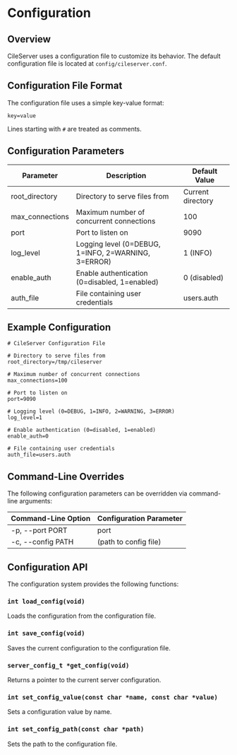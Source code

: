 # Configuration

## Overview

CileServer uses a configuration file to customize its behavior. The default configuration file is located at `config/cileserver.conf`.

## Configuration File Format

The configuration file uses a simple key-value format:

```
key=value
```

Lines starting with `#` are treated as comments.

## Configuration Parameters

| Parameter       | Description                                      | Default Value    |
|-----------------|--------------------------------------------------|------------------|
| root_directory  | Directory to serve files from                    | Current directory|
| max_connections | Maximum number of concurrent connections         | 100              |
| port            | Port to listen on                                | 9090             |
| log_level       | Logging level (0=DEBUG, 1=INFO, 2=WARNING, 3=ERROR) | 1 (INFO)     |
| enable_auth     | Enable authentication (0=disabled, 1=enabled)    | 0 (disabled)     |
| auth_file       | File containing user credentials                 | users.auth       |

## Example Configuration

```
# CileServer Configuration File

# Directory to serve files from
root_directory=/tmp/cileserver

# Maximum number of concurrent connections
max_connections=100

# Port to listen on
port=9090

# Logging level (0=DEBUG, 1=INFO, 2=WARNING, 3=ERROR)
log_level=1

# Enable authentication (0=disabled, 1=enabled)
enable_auth=0

# File containing user credentials
auth_file=users.auth
```

## Command-Line Overrides

The following configuration parameters can be overridden via command-line arguments:

| Command-Line Option | Configuration Parameter |
|---------------------|-------------------------|
| -p, --port PORT     | port                    |
| -c, --config PATH   | (path to config file)   |

## Configuration API

The configuration system provides the following functions:

### `int load_config(void)`

Loads the configuration from the configuration file.

### `int save_config(void)`

Saves the current configuration to the configuration file.

### `server_config_t *get_config(void)`

Returns a pointer to the current server configuration.

### `int set_config_value(const char *name, const char *value)`

Sets a configuration value by name.

### `int set_config_path(const char *path)`

Sets the path to the configuration file. 